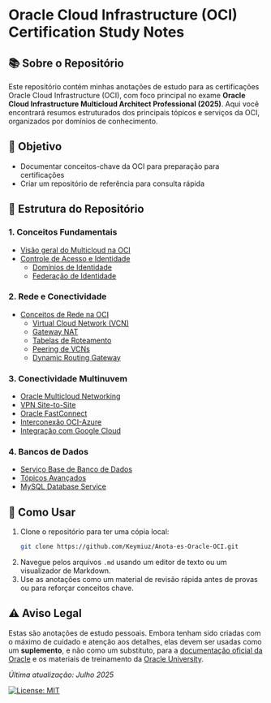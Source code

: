# Oracle Cloud Infrastructure (OCI) Certification Study Notes

## 📚 Sobre o Repositório
Este repositório contém minhas anotações de estudo para as certificações Oracle Cloud Infrastructure (OCI), com foco principal no exame **Oracle Cloud Infrastructure Multicloud Architect Professional (2025)**. Aqui você encontrará resumos estruturados dos principais tópicos e serviços da OCI, organizados por domínios de conhecimento.

## 🎯 Objetivo
- Documentar conceitos-chave da OCI para preparação para certificações
- Criar um repositório de referência para consulta rápida

## 📂 Estrutura do Repositório

### 1. Conceitos Fundamentais
- [Visão geral do Multicloud na OCI](1OracleMultiCloud.md)
- [Controle de Acesso e Identidade](2.0OCIAccess.md)
  - [Domínios de Identidade](2.1OCIdentityDomain.md)
  - [Federação de Identidade](2.2OCIFederation.md)

### 2. Rede e Conectividade
- [Conceitos de Rede na OCI](3.0OCINetworks.md)
  - [Virtual Cloud Network (VCN)](3.1OCIVCN.md)
  - [Gateway NAT](3.2OCIVCNNATGateway.md)
  - [Tabelas de Roteamento](3.3VCNRoute.md)
  - [Peering de VCNs](3.4VCNPeering.md)
  - [Dynamic Routing Gateway](3.5DRG.md)

### 3. Conectividade Multinuvem
- [Oracle Multicloud Networking](4.0MCN.md)
- [VPN Site-to-Site](4.1Site-to-SiteVPN.md)
- [Oracle FastConnect](4.2FastConnect.md)
- [Interconexão OCI-Azure](5.0OCI-AzureInterconnect.md)
- [Integração com Google Cloud](6OCI-Google.md)

### 4. Bancos de Dados
- [Serviço Base de Banco de Dados](7.0OracleBaseDatabaseService.md)
- [Tópicos Avançados](7.1OracleBaseDatabaseService.md)
- [MySQL Database Service](7.2MySQLDatabase.md)

## 🚀 Como Usar

1.  Clone o repositório para ter uma cópia local:
    ```bash
    git clone https://github.com/Keymiuz/Anota-es-Oracle-OCI.git
    ```
2.  Navegue pelos arquivos `.md` usando um editor de texto ou um visualizador de Markdown.
3.  Use as anotações como um material de revisão rápida antes de provas ou para reforçar conceitos chave.

## ⚠️ Aviso Legal

Estas são anotações de estudo pessoais. Embora tenham sido criadas com o máximo de cuidado e atenção aos detalhes, elas devem ser usadas como um **suplemento**, e não como um substituto, para a [documentação oficial da Oracle](https://docs.oracle.com/en/cloud/iaas/) e os materiais de treinamento da [Oracle University](https://education.oracle.com/oracle-certification-path/p_2-OCI-MC-ARCH-2023-A).



*Última atualização: Julho 2025*

[![License: MIT](https://img.shields.io/badge/License-MIT-yellow.svg)](https://opensource.org/licenses/MIT)
